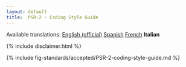 ```yaml
---
layout: default
title:  PSR-2 - Coding Style Guide
---
```


<nav id="lngmenu">
  Available translations:
  <a href="/psr/psr-2">English (official)</a>
  <a href="/psr/psr-2/es">Spanish</a>
  <a href="/psr/psr-2/fr">French</a>
  <b>Italian</b>
</nav>

{% include disclaimer.html %}

{% include fig-standards/accepted/PSR-2-coding-style-guide.md %}

